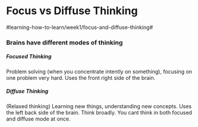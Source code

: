 # Focus vs Diffuse Thinking
#learning-how-to-learn/week1/focus-and-diffuse-thinking#

### Brains have different modes of thinking

##### Focused Thinking

Problem solving (when you concentrate intently on something), focusing on one problem very hard. Uses the front right side of the brain.

##### Diffuse Thinking

(Relaxed thinking) Learning new things, understanding new concepts. Uses the left back side of the brain. Think broadly. You cant think in both focused and diffuse mode at once.

